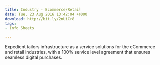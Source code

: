 ```yaml
---
title: Industry - Ecommerce/Retail
date: Tue, 23 Aug 2016 13:42:04 +0000
download: http://bit.ly/2nUiCr8
tags:
- Info Sheets

---
```

Expedient tailors infrastructure as a service solutions for the eCommerce and retail industries, with a 100% service level agreement that ensures seamless digital purchases.